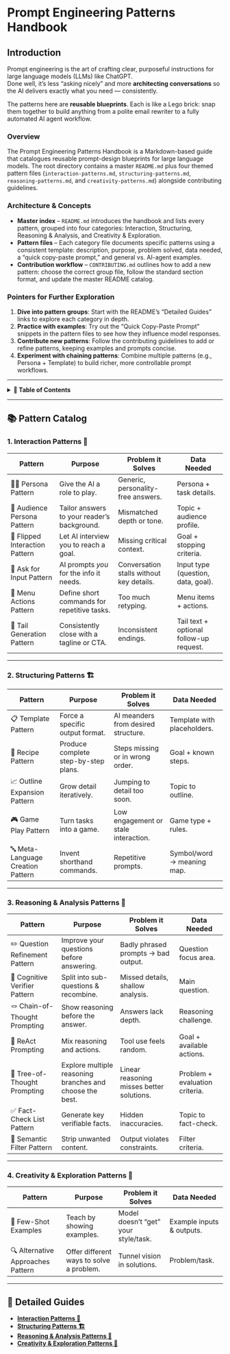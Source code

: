 # Prompt Engineering Patterns Handbook

## Introduction

Prompt engineering is the art of crafting clear, purposeful instructions for large language models (LLMs) like ChatGPT.  
Done well, it’s less “asking nicely” and more **architecting conversations** so the AI delivers exactly what you need — consistently.

The patterns here are **reusable blueprints**. Each is like a Lego brick: snap them together to build anything from a polite email rewriter to a fully automated AI agent workflow.

### Overview

The Prompt Engineering Patterns Handbook is a Markdown-based guide that
catalogues reusable prompt-design blueprints for large language models. The
root directory contains a master `README.md` plus four themed pattern files
(`interaction-patterns.md`, `structuring-patterns.md`,
`reasoning-patterns.md`, and `creativity-patterns.md`) alongside contributing
guidelines.

### Architecture & Concepts

- **Master index** – `README.md` introduces the handbook and lists every
  pattern, grouped into four categories: Interaction, Structuring, Reasoning &
  Analysis, and Creativity & Exploration.
- **Pattern files** – Each category file documents specific patterns using a
  consistent template: description, purpose, problem solved, data needed, a
  “quick copy-paste prompt,” and general vs. AI-agent examples.
- **Contribution workflow** – `CONTRIBUTING.md` outlines how to add a new
  pattern: choose the correct group file, follow the standard section format,
  and update the master README catalog.

### Pointers for Further Exploration

1. **Dive into pattern groups**: Start with the README’s “Detailed Guides”
   links to explore each category in depth.
2. **Practice with examples**: Try out the “Quick Copy-Paste Prompt” snippets
   in the pattern files to see how they influence model responses.
3. **Contribute new patterns**: Follow the contributing guidelines to add or
   refine patterns, keeping examples and prompts concise.
4. **Experiment with chaining patterns**: Combine multiple patterns (e.g.,
   Persona + Template) to build richer, more controllable prompt workflows.

---

<details>
<summary><strong>📜 Table of Contents</strong></summary>

### 1. Interaction Patterns 💬
- [Persona Pattern 🧑‍🎭](./interaction-patterns.md#persona-pattern-)
- [Audience Persona Pattern 👥](./interaction-patterns.md#audience-persona-pattern-)
- [Flipped Interaction Pattern 🔄](./interaction-patterns.md#flipped-interaction-pattern-)
- [Ask for Input Pattern 💌](./interaction-patterns.md#ask-for-input-pattern-)
- [Menu Actions Pattern 📜](./interaction-patterns.md#menu-actions-pattern-)
- [Tail Generation Pattern 🐾](./interaction-patterns.md#tail-generation-pattern-)

### 2. Structuring Patterns 🏗️
- [Template Pattern 📋](./structuring-patterns.md#template-pattern-)
- [Recipe Pattern 📜](./structuring-patterns.md#recipe-pattern-)
- [Outline Expansion Pattern 📈](./structuring-patterns.md#outline-expansion-pattern-)
- [Game Play Pattern 🎮](./structuring-patterns.md#game-play-pattern-)
- [Meta-Language Creation Pattern 🔤](./structuring-patterns.md#meta-language-creation-pattern-)

### 3. Reasoning & Analysis Patterns 🧠
- [Question Refinement Pattern ✏️](./reasoning-patterns.md#question-refinement-pattern-)
- [Cognitive Verifier Pattern 🧮](./reasoning-patterns.md#cognitive-verifier-pattern-)
- [Chain-of-Thought Prompting 🪢](./reasoning-patterns.md#chain-of-thought-prompting-)
- [ReAct Prompting 🤖](./reasoning-patterns.md#react-prompting-)
- [Tree-of-Thought Prompting 🌳](./reasoning-patterns.md#tree-of-thought-prompting-)
- [Fact-Check List Pattern ✅](./reasoning-patterns.md#fact-check-list-pattern-)
- [Semantic Filter Pattern 🚫](./reasoning-patterns.md#semantic-filter-pattern-)

### 4. Creativity & Exploration Patterns 🎨
- [Few-Shot Examples 🎯](./creativity-patterns.md#few-shot-examples-)
- [Alternative Approaches Pattern 🔍](./creativity-patterns.md#alternative-approaches-pattern-)

</details>

---

## 📚 Pattern Catalog

### **1. Interaction Patterns 💬**

| Pattern | Purpose | Problem it Solves | Data Needed |
|---------|---------|------------------|-------------|
| 🧑‍🎭 Persona Pattern | Give the AI a role to play. | Generic, personality-free answers. | Persona + task details. |
| 👥 Audience Persona Pattern | Tailor answers to your reader’s background. | Mismatched depth or tone. | Topic + audience profile. |
| 🔄 Flipped Interaction Pattern | Let AI interview you to reach a goal. | Missing critical context. | Goal + stopping criteria. |
| 💌 Ask for Input Pattern | AI prompts *you* for the info it needs. | Conversation stalls without key details. | Input type (question, data, goal). |
| 📜 Menu Actions Pattern | Define short commands for repetitive tasks. | Too much retyping. | Menu items + actions. |
| 🐾 Tail Generation Pattern | Consistently close with a tagline or CTA. | Inconsistent endings. | Tail text + optional follow-up request. |

---

### **2. Structuring Patterns 🏗️**

| Pattern | Purpose | Problem it Solves | Data Needed |
|---------|---------|------------------|-------------|
| 📋 Template Pattern | Force a specific output format. | AI meanders from desired structure. | Template with placeholders. |
| 📜 Recipe Pattern | Produce complete step-by-step plans. | Steps missing or in wrong order. | Goal + known steps. |
| 📈 Outline Expansion Pattern | Grow detail iteratively. | Jumping to detail too soon. | Topic to outline. |
| 🎮 Game Play Pattern | Turn tasks into a game. | Low engagement or stale interaction. | Game type + rules. |
| 🔤 Meta-Language Creation Pattern | Invent shorthand commands. | Repetitive prompts. | Symbol/word → meaning map. |

---

### **3. Reasoning & Analysis Patterns 🧠**

| Pattern | Purpose | Problem it Solves | Data Needed |
|---------|---------|------------------|-------------|
| ✏️ Question Refinement Pattern | Improve your questions before answering. | Badly phrased prompts → bad output. | Question focus area. |
| 🧮 Cognitive Verifier Pattern | Split into sub-questions & recombine. | Missed details, shallow analysis. | Main question. |
| 🪢 Chain-of-Thought Prompting | Show reasoning before the answer. | Answers lack depth. | Reasoning challenge. |
| 🤖 ReAct Prompting | Mix reasoning and actions. | Tool use feels random. | Goal + available actions. |
| 🌳 Tree-of-Thought Prompting | Explore multiple reasoning branches and choose the best. | Linear reasoning misses better solutions. | Problem + evaluation criteria. |
| ✅ Fact-Check List Pattern | Generate key verifiable facts. | Hidden inaccuracies. | Topic to fact-check. |
| 🚫 Semantic Filter Pattern | Strip unwanted content. | Output violates constraints. | Filter criteria. |

---

### **4. Creativity & Exploration Patterns 🎨**

| Pattern | Purpose | Problem it Solves | Data Needed |
|---------|---------|------------------|-------------|
| 🎯 Few-Shot Examples | Teach by showing examples. | Model doesn’t “get” your style/task. | Example inputs & outputs. |
| 🔍 Alternative Approaches Pattern | Offer different ways to solve a problem. | Tunnel vision in solutions. | Problem/task. |

---

## 🔗 Detailed Guides

- [**Interaction Patterns 💬**](./interaction-patterns.md)
- [**Structuring Patterns 🏗️**](./structuring-patterns.md)
- [**Reasoning & Analysis Patterns 🧠**](./reasoning-patterns.md)
- [**Creativity & Exploration Patterns 🎨**](./creativity-patterns.md)
